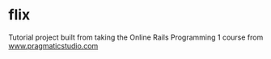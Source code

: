 flix
====

Tutorial project built from taking the Online Rails Programming 1 course from www.pragmaticstudio.com
